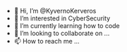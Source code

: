 - 👋 Hi, I’m @KyvernoKerveros
- 👀 I’m interested in CyberSecurity
- 🌱 I’m currently learning how to code
- 💞️ I’m looking to collaborate on ...
- 📫 How to reach me ...

<!---
KyvernoKerveros/KyvernoKerveros is a ✨ special ✨ repository because its `README.md` (this file) appears on your GitHub profile.
You can click the Preview link to take a look at your changes.
--->
